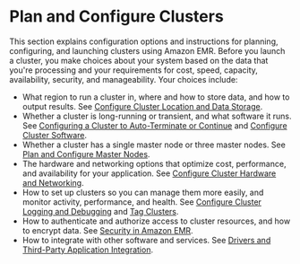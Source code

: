 # Plan and Configure Clusters<a name="emr-plan"></a>

This section explains configuration options and instructions for planning, configuring, and launching clusters using Amazon EMR\. Before you launch a cluster, you make choices about your system based on the data that you're processing and your requirements for cost, speed, capacity, availability, security, and manageability\. Your choices include: 
+ What region to run a cluster in, where and how to store data, and how to output results\. See [Configure Cluster Location and Data Storage](emr-cluster-location-data-storage.md)\.
+ Whether a cluster is long\-running or transient, and what software it runs\. See [Configuring a Cluster to Auto\-Terminate or Continue](emr-plan-longrunning-transient.md) and [Configure Cluster Software](emr-plan-software.md)\.
+ Whether a cluster has a single master node or three master nodes\. See [Plan and Configure Master Nodes](emr-plan-ha.md)\.
+ The hardware and networking options that optimize cost, performance, and availability for your application\. See [Configure Cluster Hardware and Networking](emr-plan-instances.md)\.
+ How to set up clusters so you can manage them more easily, and monitor activity, performance, and health\. See [Configure Cluster Logging and Debugging](emr-plan-debugging.md) and [Tag Clusters](emr-plan-tags.md)\.
+ How to authenticate and authorize access to cluster resources, and how to encrypt data\. See [Security in Amazon EMR](emr-security.md)\.
+ How to integrate with other software and services\. See [Drivers and Third\-Party Application Integration](emr-plan-third-party.md)\.